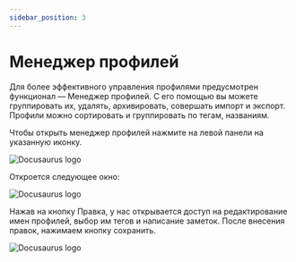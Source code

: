 ```yaml
---
sidebar_position: 3
---
```


# Менеджер профилей

Для более эффективного управления профилями предусмотрен функционал — Менеджер профилей. С его помощью вы можете группировать их, удалять, архивировать, совершать импорт и экспорт. Профили можно сортировать и группировать по тегам, названиям.

Чтобы открыть менеджер профилей нажмите на левой панели на указанную иконку. 

![Docusaurus logo](/img/docusaurus.png)

Откроется следующее окно:

![Docusaurus logo](/img/docusaurus.png)

Нажав на кнопку Правка, у нас открывается доступ на редактирование имен профилей, выбор им тегов и написание заметок. После внесения правок, нажимаем кнопку сохранить.

![Docusaurus logo](/img/docusaurus.png)